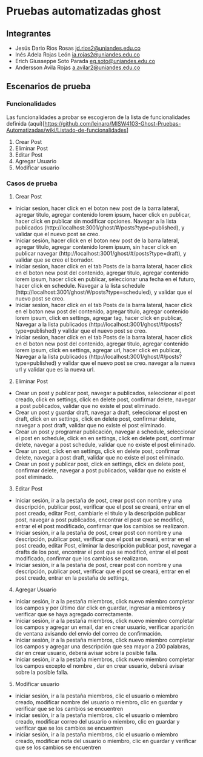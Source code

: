 # Pruebas automatizadas ghost

## Integrantes
- Jesús Dario Rios Rosas        jd.rios2@uniandes.edu.co
- Inés Adela Rojas León         ia.rojas2@uniandes.edu.co
- Erich Giusseppe Soto Parada   eg.soto@uniandes.edu.co
- Andersson Avila Rojas	        a.avilar2@uniandes.edu.co

## Escenarios de prueba 
### Funcionalidades
Las funcionalidades a probar se escogieron de la lista de funcionalidades definida 
(aquí)[https://github.com/leinaro/MISW4103-Ghost-Pruebas-Automatizadas/wiki/Listado-de-funcionalidades]

1. Crear Post 
2. Eliminar Post
3. Editar Post 
4. Agregar Usuario
5. Modificar usuario 


### Casos de prueba

 1. Crear Post 

- Iniciar sesion, hacer click en el boton new post de la barra lateral, agregar titulo, agregar contenido lorem ipsum, hacer click en publicar, hacer click en publicar sin modificar opciones. Navegar a la lista publicados (http://localhost:3001/ghost/#/posts?type=published), y validar que el nuevo post se creo. 
- Iniciar sesión, hacer click en el boton new post de la barra lateral, agregar titulo, agregar contenido lorem ipsum, sin hacer click en publicar navegar (http://localhost:3001/ghost/#/posts?type=draft), y validar que se creo el borrador. 
- Iniciar sesion, hacer click en el tab Posts de la barra lateral, hacer click en el boton new post del contenido, agregar titulo, agregar contenido lorem ipsum, hacer click en publicar, seleccionar una fecha en el futuro, hacer click en schedule. Navegar a la lista schedule (http://localhost:3001/ghost/#/posts?type=scheduled), y validar que el nuevo post se creo. 
- Iniciar sesion, hacer click en el tab Posts de la barra lateral, hacer click en el boton new post del contenido, agregar titulo, agregar contenido lorem ipsum, click en settings, agregar tag, hacer click en publicar,  Navegar a la lista publicados (http://localhost:3001/ghost/#/posts?type=published) y validar que el nuevo post se creo.
- Iniciar sesion, hacer click en el tab Posts de la barra lateral, hacer click en el boton new post del contenido, agregar titulo, agregar contenido lorem ipsum, click en settings, agregar url, hacer click en publicar,  Navegar a la lista publicados (http://localhost:3001/ghost/#/posts?type=published) y validar que el nuevo post se creo. navegar a la nueva url y validar que es la nueva url.

2. Eliminar Post
- Crear un post y publicar post, navegar a publicados, seleccionar el post creado, click en settings, click en delete post, confirmar delete, navegar a post publicados, validar que no existe el post eliminado.
- Crear un post y guardar draft, navegar a draft, seleccionar el post en draft, click en en settings, click en delete post, confirmar delete, navegar a post draft, validar que no existe el post eliminado.
- Crear un post y programar publicación, navegar a schedule, seleccionar el post en schedule, click en en settings, click en delete post, confirmar delete, navegar a post schedule, validar que no existe el post eliminado.
- Crear un post, click en en settings, click en delete post, confirmar delete, navegar a post draft, validar que no existe el post eliminado.
- Crear un post y publicar post, click en settings, click en delete post, confirmar delete, navegar a post publicados, validar que no existe el post eliminado.

3. Editar Post
- Iniciar sesión, ir a la pestaña de post, crear post con nombre y una descripción, publicar post, verificar que el post se creará, entrar en el post creado, editar Post, cambiarle el título y la descripción publicar post, navegar a post publicados, encontrar el post que se modificó, entrar el el post modificado, confirmar que los cambios se realizaron. 
- Iniciar sesión, ir a la pestaña de post, crear post con nombre y una descripción, publicar post, verificar que el post se creará, entrar en el post creado, editar Post, eliminar la descripción publicar post, navegar a drafts de los post, encontrar el post que se modificó, entrar el el post modificado, confirmar que los cambios se realizaron.
- Iniciar sesión, ir a la pestaña de post, crear post con nombre y una descripción, publicar post, verificar que el post se creará, entrar en el post creado, entrar en la pestaña de settings,

4. Agregar Usuario
- Iniciar sesión, ir a la pestaña miembros, click nuevo miembro completar los campos y por último dar click en guardar, ingresar a miembros y verificar que se haya agregado correctamente. 
- Iniciar sesión, ir a la pestaña miembros, click nuevo miembro completar los campos y agregar un email, dar en crear usuario, verificar aparición de ventana avisando del envío del correo de confirmación.
- Iniciar sesión, ir a la pestaña miembros, click nuevo miembro completar los campos y agregar una descripción que sea mayor a 200 palabras, dar en crear usuario, deberá avisar sobre la posible falla.
- Iniciar sesión, ir a la pestaña miembros, click nuevo miembro completar los campos excepto el nombre , dar en crear usuario, deberá avisar sobre la posible falla.


5. Modificar usuario 
- iniciar sesión, ir a la pestaña miembros, clic el usuario o miembro creado, modificar nombre del usuario o miembro, clic en guardar y verificar que se los cambios se encuentren 
- iniciar sesión, ir a la pestaña miembros, clic el usuario o miembro creado, modificar correo del usuario o miembro, clic en guardar y verificar que se los cambios se encuentren 
- iniciar sesión, ir a la pestaña miembros, clic el usuario o miembro creado, modificar nota del usuario o miembro, clic en guardar y verificar que se los cambios se encuentren 

